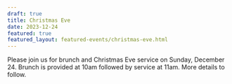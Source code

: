 ```yaml
---
draft: true
title: Christmas Eve
date: 2023-12-24
featured: true
featured_layout: featured-events/christmas-eve.html
---
```

Please join us for brunch and Christmas Eve service on Sunday, December 24. Brunch is provided at 10am followed by service at 11am. More details to follow.

